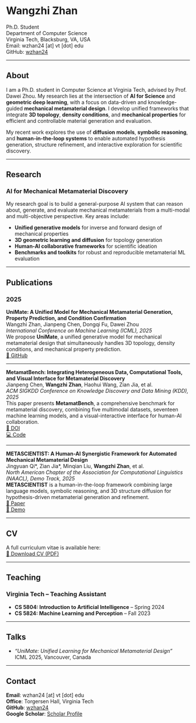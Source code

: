 # Wangzhi Zhan

Ph.D. Student  
Department of Computer Science  
Virginia Tech, Blacksburg, VA, USA  
Email: wzhan24 [at] vt [dot] edu  
GitHub: [wzhan24](https://github.com/wzhan24)  

---

## About

I am a Ph.D. student in Computer Science at Virginia Tech, advised by Prof. Dawei Zhou. My research lies at the intersection of **AI for Science** and **geometric deep learning**, with a focus on data-driven and knowledge-guided **mechanical metamaterial design**. I develop unified frameworks that integrate **3D topology**, **density conditions**, and **mechanical properties** for efficient and controllable material generation and evaluation.

My recent work explores the use of **diffusion models**, **symbolic reasoning**, and **human-in-the-loop systems** to enable automated hypothesis generation, structure refinement, and interactive exploration for scientific discovery.

---

## Research

### AI for Mechanical Metamaterial Discovery

My research goal is to build a general-purpose AI system that can reason about, generate, and evaluate mechanical metamaterials from a multi-modal and multi-objective perspective. Key areas include:
- **Unified generative models** for inverse and forward design of mechanical properties
- **3D geometric learning and diffusion** for topology generation
- **Human-AI collaborative frameworks** for scientific ideation
- **Benchmarks and toolkits** for robust and reproducible metamaterial ML evaluation

---

## Publications

### 2025

**UniMate: A Unified Model for Mechanical Metamaterial Generation, Property Prediction, and Condition Confirmation**  
Wangzhi Zhan, Jianpeng Chen, Dongqi Fu, Dawei Zhou  
*International Conference on Machine Learning (ICML), 2025*  
We propose **UniMate**, a unified generative model for mechanical metamaterial design that simultaneously handles 3D topology, density conditions, and mechanical property prediction.  
[📂 GitHub](https://github.com/wzhan24/UniMate)

---

**MetamatBench: Integrating Heterogeneous Data, Computational Tools, and Visual Interface for Metamaterial Discovery**  
Jianpeng Chen, **Wangzhi Zhan**, Haohui Wang, Zian Jia, et al.  
*ACM SIGKDD Conference on Knowledge Discovery and Data Mining (KDD), 2025*  
This paper presents **MetamatBench**, a comprehensive benchmark for metamaterial discovery, combining five multimodal datasets, seventeen machine learning models, and a visual-interactive interface for human-AI collaboration.  
[📄 DOI](https://doi.org/10.1145/3711896.3737416)  
[💻 Code](https://github.com/cjpcool/Metamaterial-Benchmark)

---

**METASCIENTIST: A Human-AI Synergistic Framework for Automated Mechanical Metamaterial Design**  
Jingyuan Qi*, Zian Jia*, Minqian Liu, **Wangzhi Zhan**, et al.  
*North American Chapter of the Association for Computational Linguistics (NAACL), Demo Track, 2025*  
**METASCIENTIST** is a human-in-the-loop framework combining large language models, symbolic reasoning, and 3D structure diffusion for hypothesis-driven metamaterial generation and refinement.  
[📄 Paper](https://arxiv.org/abs/2412.16270)  
[🔬 Demo](http://zhoulab-1.cs.vt.edu:5557/)

---

## CV

A full curriculum vitae is available here:  
[📄 Download CV (PDF)](your-cv-link.pdf)

---

## Teaching

### Virginia Tech – Teaching Assistant
- **CS 5804: Introduction to Artificial Intelligence** – Spring 2024  
- **CS 5824: Machine Learning and Perception** – Fall 2023

---

## Talks

- *“UniMate: Unified Learning for Mechanical Metamaterial Design”*  
  ICML 2025, Vancouver, Canada

---

## Contact

**Email**: wzhan24 [at] vt [dot] edu  
**Office**: Torgersen Hall, Virginia Tech  
**GitHub**: [wzhan24](https://github.com/wzhan24)  
**Google Scholar**: [Scholar Profile](https://scholar.google.com/)
